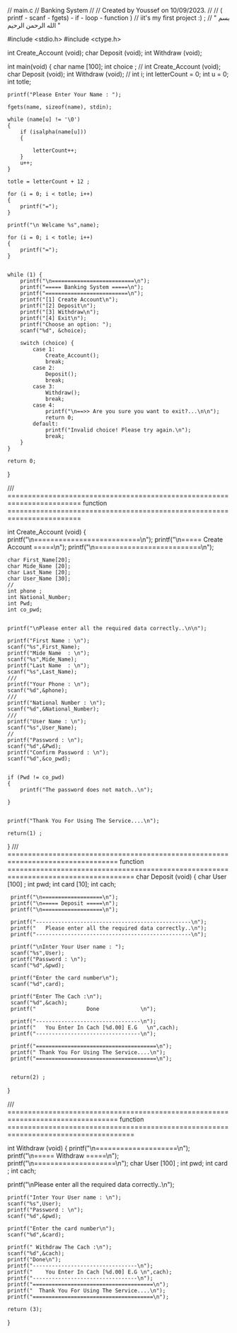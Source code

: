//  main.c
//  Banking System
//
//  Created by Youssef on 10/09/2023.
//
//  ( printf - scanf - fgets) -  if - loop - function )
//   iit's my first project :) ;
//                                                                                              " بسم الله الرحمن الرحيم "    

#include <stdio.h>
#include <ctype.h>


int Create_Account (void);
char Deposit (void);
int  Withdraw (void);

int main(void) {
    char name [100];
    int choice ;
    //
    int Create_Account (void);
    char Deposit (void);
    int  Withdraw (void);
    //
    int i;
    int letterCount = 0;
    int u = 0;
    int totle;
    
    printf("Please Enter Your Name : ");
    
    fgets(name, sizeof(name), stdin);

    while (name[u] != '\0')
    {
        if (isalpha(name[u]))
        {
            
            letterCount++;
        }
        u++;
    }
     
    totle = letterCount + 12 ;
     
    for (i = 0; i < totle; i++)
    {
        printf("=");
    }
     
    printf("\n Welcame %s",name);

    for (i = 0; i < totle; i++)
    {
        printf("=");
    }
    

    while (1) {
        printf("\n==========================\n");
        printf("===== Banking System =====\n");
        printf("==========================\n");
        printf("[1] Create Account\n");
        printf("[2] Deposit\n");
        printf("[3] Withdraw\n");
        printf("[4] Exit\n");
        printf("Choose an option: ");
        scanf("%d", &choice);

        switch (choice) {
            case 1:
                Create_Account();
                break;
            case 2:
                Deposit();
                break;
            case 3:
                Withdraw();
                break;
            case 4:
                printf("\n==>> Are you sure you want to exit?...\n\n");
                return 0;
            default:
                printf("Invalid choice! Please try again.\n");
                break;
        }
    }

    return 0;
}

///                        ======================================================================== function ========================================================================

int Create_Account (void)
{
    printf("\n==========================\n");
    printf("\n===== Create Account =====\n");
    printf("\n==========================\n");
    

    char First_Name[20];
    char Mide_Name [20];
    char Last_Name [20];
    char User_Name [30];
    //
    int phone ;
    int National_Number;
    int Pwd;
    int co_pwd;
    
    
    printf("\nPlease enter all the required data correctly..\n\n");
    
    printf("First Name : \n");
    scanf("%s",First_Name);
    printf("Mide Name  : \n");
    scanf("%s",Mide_Name);
    printf("Last Name  : \n");
    scanf("%s",Last_Name);
    ///
    printf("Your Phone : \n");
    scanf("%d",&phone);
    ///
    printf("National Number : \n");
    scanf("%d",&National_Number);
    ///
    printf("User Name : \n");
    scanf("%s",User_Name);
    //
    printf("Password : \n");
    scanf("%d",&Pwd);
    printf("Confirm Password : \n");
    scanf("%d",&co_pwd);
    
    
    if (Pwd != co_pwd)
    {
        printf("The password does not match..\n");
        
    }
    
    
    printf("Thank You For Using The Service....\n");
    
    return(1) ;
    
}
///                     ================================================================================= function =====================================================================================
 char Deposit (void)
{
     char User [100] ;
     int pwd;
     int card [10];
     int cach;

     printf("\n===================\n");
     printf("\n===== Deposit =====\n");
     printf("\n===================\n");
     
     printf("-------------------------------------------------\n");
     printf("   Please enter all the required data correctly..\n");
     printf("-------------------------------------------------\n");
     
     printf("\nInter Your User name : ");
     scanf("%s",User);
     printf("Password : \n");
     scanf("%d",&pwd);
     
     printf("Enter the card number\n");
     scanf("%d",card);
     
     printf("Enter The Cach :\n");
     scanf("%d",&cach);
     printf("                Done             \n");
     
     printf("---------------------------------\n");
     printf("   You Enter In Cach [%d.00] E.G   \n",cach);
     printf("---------------------------------\n");
     
     printf("======================================\n");
     printf(" Thank You For Using The Service....\n");
     printf("======================================\n");
     
     
     return(2) ;
     
}

///                     ================================================================================= function =====================================================================================

int  Withdraw (void)
{
    printf("\n====================\n");
    printf("\n===== Withdraw =====\n");
    printf("\n====================\n");
    char User [100] ;
    int pwd;
    int card ;
    int cach;
    
   printf("\nPlease enter all the required data correctly..\n");

    printf("Inter Your User name : \n");
    scanf("%s",User);
    printf("Password : \n");
    scanf("%d",&pwd);
    
    printf("Enter the card number\n");
    scanf("%d",&card);
    
    printf(" Withdraw The Cach :\n");
    scanf("%d",&cach);
    printf("Done\n");
    printf("---------------------------------\n");
    printf("    You Enter In Cach [%d.00] E.G \n",cach);
    printf("---------------------------------\n");
    printf("======================================\n");
    printf("  Thank You For Using The Service....\n");
    printf("======================================\n");
    
    return (3);
}

